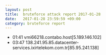```yaml
---
layout: post
title:  bruteforce attack report 2017-01-28
date:   2017-01-28 23:59:59 +09:00
category: bruteforce report
---
```


* 01:41 vmi66218.contabo.host[5.189.146.102]
* 03:47 138.241.95.85.datacenter-services.ixirtelekom.com.tr[85.95.241.138]
